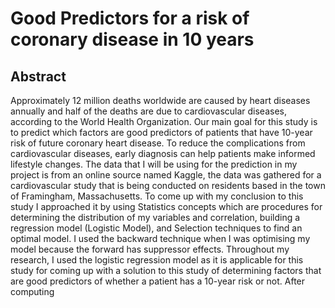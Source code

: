 # Good Predictors for a risk of coronary disease in 10 years



## Abstract
Approximately 12 million deaths worldwide are caused by heart diseases annually and half of the deaths are due to cardiovascular diseases, according to the World Health Organization. Our main goal for this study is to predict which factors are good predictors of patients that have 10-year risk of future coronary heart disease. To reduce the complications from cardiovascular diseases, early diagnosis can help patients make informed lifestyle changes. The data that I will be using for the prediction in my project is from an online source named Kaggle, the data was gathered for a cardiovascular study that is being conducted on residents based in the town of Framingham, Massachusetts. To come up with my conclusion to this study I approached it by using Statistics concepts which are procedures for determining the distribution of my variables and correlation, building a regression model (Logistic Model), and Selection techniques to find an optimal model. I used the backward technique when I was optimising my model because the forward has suppressor effects. Throughout my research, I used the logistic regression model as it is applicable for this study for coming up with a solution to this study of determining factors that are good predictors of whether a patient has a 10-year risk or not. After computing
